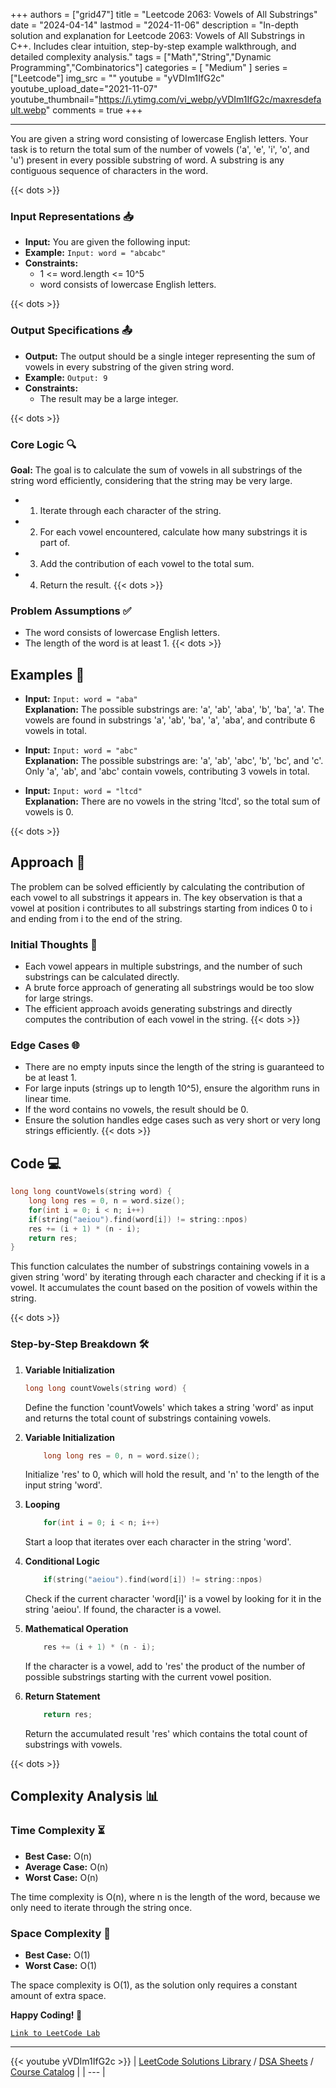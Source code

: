 
+++
authors = ["grid47"]
title = "Leetcode 2063: Vowels of All Substrings"
date = "2024-04-14"
lastmod = "2024-11-06"
description = "In-depth solution and explanation for Leetcode 2063: Vowels of All Substrings in C++. Includes clear intuition, step-by-step example walkthrough, and detailed complexity analysis."
tags = ["Math","String","Dynamic Programming","Combinatorics"]
categories = [
    "Medium"
]
series = ["Leetcode"]
img_src = ""
youtube = "yVDIm1IfG2c"
youtube_upload_date="2021-11-07"
youtube_thumbnail="https://i.ytimg.com/vi_webp/yVDIm1IfG2c/maxresdefault.webp"
comments = true
+++



---
You are given a string word consisting of lowercase English letters. Your task is to return the total sum of the number of vowels ('a', 'e', 'i', 'o', and 'u') present in every possible substring of word. A substring is any contiguous sequence of characters in the word.
<!--more-->
{{< dots >}}
### Input Representations 📥
- **Input:** You are given the following input:
- **Example:** `Input: word = "abcabc"`
- **Constraints:**
	- 1 <= word.length <= 10^5
	- word consists of lowercase English letters.

{{< dots >}}
### Output Specifications 📤
- **Output:** The output should be a single integer representing the sum of vowels in every substring of the given string word.
- **Example:** `Output: 9`
- **Constraints:**
	- The result may be a large integer.

{{< dots >}}
### Core Logic 🔍
**Goal:** The goal is to calculate the sum of vowels in all substrings of the string word efficiently, considering that the string may be very large.

- 1. Iterate through each character of the string.
- 2. For each vowel encountered, calculate how many substrings it is part of.
- 3. Add the contribution of each vowel to the total sum.
- 4. Return the result.
{{< dots >}}
### Problem Assumptions ✅
- The word consists of lowercase English letters.
- The length of the word is at least 1.
{{< dots >}}
## Examples 🧩
- **Input:** `Input: word = "aba"`  \
  **Explanation:** The possible substrings are: 'a', 'ab', 'aba', 'b', 'ba', 'a'. The vowels are found in substrings 'a', 'ab', 'ba', 'a', 'aba', and contribute 6 vowels in total.

- **Input:** `Input: word = "abc"`  \
  **Explanation:** The possible substrings are: 'a', 'ab', 'abc', 'b', 'bc', and 'c'. Only 'a', 'ab', and 'abc' contain vowels, contributing 3 vowels in total.

- **Input:** `Input: word = "ltcd"`  \
  **Explanation:** There are no vowels in the string 'ltcd', so the total sum of vowels is 0.

{{< dots >}}
## Approach 🚀
The problem can be solved efficiently by calculating the contribution of each vowel to all substrings it appears in. The key observation is that a vowel at position i contributes to all substrings starting from indices 0 to i and ending from i to the end of the string.

### Initial Thoughts 💭
- Each vowel appears in multiple substrings, and the number of such substrings can be calculated directly.
- A brute force approach of generating all substrings would be too slow for large strings.
- The efficient approach avoids generating substrings and directly computes the contribution of each vowel in the string.
{{< dots >}}
### Edge Cases 🌐
- There are no empty inputs since the length of the string is guaranteed to be at least 1.
- For large inputs (strings up to length 10^5), ensure the algorithm runs in linear time.
- If the word contains no vowels, the result should be 0.
- Ensure the solution handles edge cases such as very short or very long strings efficiently.
{{< dots >}}
## Code 💻
```cpp
long long countVowels(string word) {
    long long res = 0, n = word.size();
    for(int i = 0; i < n; i++)
    if(string("aeiou").find(word[i]) != string::npos)
    res += (i + 1) * (n - i);
    return res;
}
```

This function calculates the number of substrings containing vowels in a given string 'word' by iterating through each character and checking if it is a vowel. It accumulates the count based on the position of vowels within the string.

{{< dots >}}
### Step-by-Step Breakdown 🛠️
1. **Variable Initialization**
	```cpp
	long long countVowels(string word) {
	```
	Define the function 'countVowels' which takes a string 'word' as input and returns the total count of substrings containing vowels.

2. **Variable Initialization**
	```cpp
	    long long res = 0, n = word.size();
	```
	Initialize 'res' to 0, which will hold the result, and 'n' to the length of the input string 'word'.

3. **Looping**
	```cpp
	    for(int i = 0; i < n; i++)
	```
	Start a loop that iterates over each character in the string 'word'.

4. **Conditional Logic**
	```cpp
	    if(string("aeiou").find(word[i]) != string::npos)
	```
	Check if the current character 'word[i]' is a vowel by looking for it in the string 'aeiou'. If found, the character is a vowel.

5. **Mathematical Operation**
	```cpp
	    res += (i + 1) * (n - i);
	```
	If the character is a vowel, add to 'res' the product of the number of possible substrings starting with the current vowel position.

6. **Return Statement**
	```cpp
	    return res;
	```
	Return the accumulated result 'res' which contains the total count of substrings with vowels.

{{< dots >}}
## Complexity Analysis 📊
### Time Complexity ⏳
- **Best Case:** O(n)
- **Average Case:** O(n)
- **Worst Case:** O(n)

The time complexity is O(n), where n is the length of the word, because we only need to iterate through the string once.

### Space Complexity 💾
- **Best Case:** O(1)
- **Worst Case:** O(1)

The space complexity is O(1), as the solution only requires a constant amount of extra space.

**Happy Coding! 🎉**


[`Link to LeetCode Lab`](https://leetcode.com/problems/vowels-of-all-substrings/description/)

---
{{< youtube yVDIm1IfG2c >}}
| [LeetCode Solutions Library](https://grid47.xyz/leetcode/) / [DSA Sheets](https://grid47.xyz/sheets/) / [Course Catalog](https://grid47.xyz/courses/) |
| --- |
